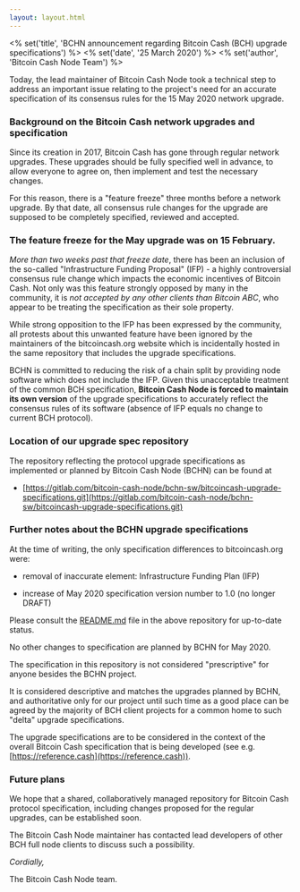 ```yaml
---
layout: layout.html
---
```


<% set('title', 'BCHN announcement regarding Bitcoin Cash (BCH) upgrade specifications') %>
<% set('date', '25 March 2020') %>
<% set('author', 'Bitcoin Cash Node Team') %>

Today, the lead maintainer of Bitcoin Cash Node took a technical step to address an important issue relating to the project's need for an accurate specification of its consensus rules for the 15 May 2020 network upgrade.

### Background on the Bitcoin Cash network upgrades and specification

Since its creation in 2017, Bitcoin Cash has gone through regular network upgrades. These upgrades should be fully specified well in advance, to allow everyone to agree on, then implement and test the necessary changes.

For this reason, there is a "feature freeze" three months before a network upgrade. By that date, all consensus rule changes for the upgrade are supposed to be completely specified, reviewed and accepted.

### The feature freeze for the May upgrade was on 15 February.

_More than two weeks past that freeze date_, there has been an inclusion of the so-called "Infrastructure Funding Proposal" (IFP) - a highly controversial consensus rule change which impacts the economic incentives of Bitcoin Cash. Not only was this feature strongly opposed by many in the community, it is _not accepted by any other clients than Bitcoin ABC_, who appear to be treating the specification as their sole property.

While strong opposition to the IFP has been expressed by the community, all protests about this unwanted feature have been ignored by the maintainers of the bitcoincash.org website which is incidentally hosted in the same repository that includes the upgrade specifications.

BCHN is committed to reducing the risk of a chain split by providing node software which does not include the IFP. Given this unacceptable treatment of the common BCH specification, **Bitcoin Cash Node is forced to maintain its own version** of the upgrade specifications to accurately reflect the consensus rules of its software (absence of IFP equals no change to current BCH protocol).

### Location of our upgrade spec repository

The repository reflecting the protocol upgrade specifications as implemented or planned by Bitcoin Cash Node (BCHN) can be found at

*   [https://gitlab.com/bitcoin-cash-node/bchn-sw/bitcoincash-upgrade-specifications.git](https://gitlab.com/bitcoin-cash-node/bchn-sw/bitcoincash-upgrade-specifications.git)

### Further notes about the BCHN upgrade specifications

At the time of writing, the only specification differences to bitcoincash.org were:

*   removal of inaccurate element: Infrastructure Funding Plan (IFP)

*   increase of May 2020 specification version number to 1.0 (no longer DRAFT)

Please consult the [README.md](https://gitlab.com/bitcoin-cash-node/bchn-sw/bitcoincash-upgrade-specifications/-/blob/master/README.md) file in the above repository for up-to-date status.

No other changes to specification are planned by BCHN for May 2020.

The specification in this repository is not considered "prescriptive" for anyone besides the BCHN project.

It is considered descriptive and matches the upgrades planned by BCHN, and authoritative only for our project until such time as a good place can be agreed by the majority of BCH client projects for a common home to such "delta" upgrade specifications.

The upgrade specifications are to be considered in the context of the overall Bitcoin Cash specification that is being developed (see e.g. [https://reference.cash](https://reference.cash)).

### Future plans

We hope that a shared, collaboratively managed repository for Bitcoin Cash protocol specification, including changes proposed for the regular upgrades, can be established soon.

The Bitcoin Cash Node maintainer has contacted lead developers of other BCH full node clients to discuss such a possibility.

_Cordially,_

The Bitcoin Cash Node team.
